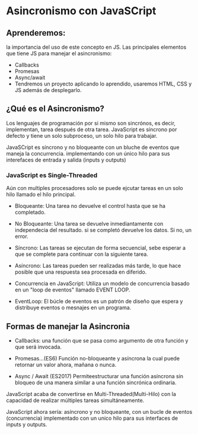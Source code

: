# Asincronismo con JavaSCript

## Aprenderemos:

la importancia del uso de este concepto en JS. Las principales elementos que tiene JS para manejar el asincronismo:

- Callbacks
- Promesas
- Async/await
- Tendremos un proyecto aplicando lo aprendido, usaremos HTML, CSS y JS además de desplegarlo.

## ¿Qué es el Asincronismo?
Los lenguajes de programación por si mismo son sincrónos, es decir, implementan, tarea después de otra tarea. JavaScript es síncrono por defecto y tiene un solo subproceso, un solo hilo para trabajar.

JavaSCript es síncrono y no bloqueante con un bluche de eventos que maneja la concurrencia. implementando con un único hilo para sus interefaces de entrada y salida (inputs y outputs)

### JavaScript es Single-Threaded

Aún con multiples procesadores solo se puede ejcutar tareas en un solo hilo llamado el hilo principal.

* Bloqueante:
Una tarea no devuelve el control hasta que se ha completado.

* No Bloqueante:
Una tarea se devuelve inmediantamente con independecia del resultado. si se completó devuelve los datos. Si no, un error.

* Síncrono:
Las tareas se ejecutan de forma secuencial, sebe esperar a que se complete para continuar con la siguiente tarea.

* Asíncrono:
Las tareas pueden ser realizadas más tarde, lo que hace posible que una respuesta sea procesada en diferido.

* Concurrencia en JavaScript:
Utiliza un modelo de concurrencia basado en un "loop de eventos" llamado EVENT LOOP.

* EventLoop:
El búcle de eventos es un patrón de diseño que espera y distribuye eventos o mesnajes en un programa.

## Formas de manejar la Asincronia

- Callbacks: una función que se pasa como argumento de otra función y que será invocada.

- Promesas...(ES6) Función no-bloqueante y asíncrona la cual puede retornar un valor ahora, mañana o nunca.

- Async / Await (ES2017) Permiteestructurar una función asíncrona sin bloqueo de una manera similar a una función sincrónica ordinaria.

JavaScript acaba de convertirse en Multi-Threaded(Multi-Hilo) con la capacidad de realizar múltiples tareas simultáneamente.

JavaScript ahora sería: asíncrono y no bloqueante, con un bucle de eventos (concurrencia) implementado con un unico hilo para sus interfaces de inputs y outputs.

